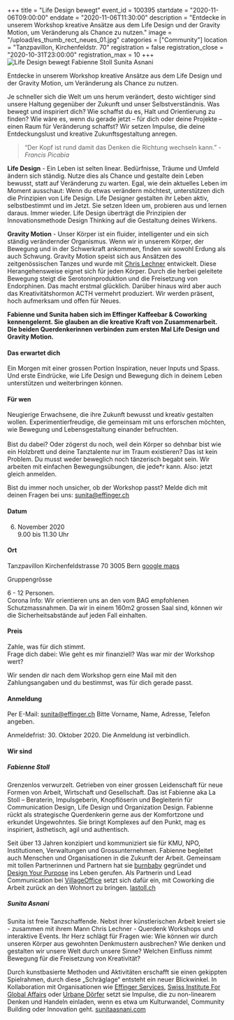 +++
title = "Life Design bewegt"
event_id = 100395
startdate = "2020-11-06T09:00:00"
enddate = "2020-11-06T11:30:00"
description = "Entdecke in unserem Workshop kreative Ansätze aus dem Life Design und der Gravity Motion, um Veränderung als Chance zu nutzen."
image = "/upload/es_thumb_rect_neues_01.jpg"
categories = ["Community"]
location = "Tanzpavillon, Kirchenfeldstr. 70"
registration = false
registration_close = "2020-10-31T23:00:00"
registration_max = 10
+++
![Life Design bewegt Fabienne Stoll Sunita Asnani](/upload/es_thumb_rect_neues_01.jpg)

Entdecke in unserem Workshop kreative Ansätze aus dem Life Design und der Gravity Motion, um Veränderung als Chance zu nutzen.

Je schneller sich die Welt um uns herum verändert, desto wichtiger sind unsere Haltung gegenüber der Zukunft und unser Selbstverständnis. Was bewegt und inspiriert dich? Wie schaffst du es, Halt und Orientierung zu finden? Wie wäre es, wenn du gerade jetzt  – für dich oder deine Projekte – einen Raum für Veränderung schaffst? 
Wir setzen Impulse, die deine Entdeckungslust und kreative Zukunftsgestaltung anregen.

> “Der Kopf ist rund damit das Denken die Richtung wechseln kann.” 
> *\- Francis Picabia*

**Life Design** - Ein Leben ist selten linear. Bedürfnisse, Träume und Umfeld ändern sich ständig. Nutze dies als Chance und gestalte dein Leben bewusst, statt auf Veränderung zu warten. Egal, wie dein aktuelles Leben im Moment ausschaut: Wenn du etwas verändern möchtest, unterstützen dich die Prinzipien von Life Design. Life Designer gestalten ihr Leben aktiv, selbstbestimmt und im Jetzt. Sie setzen Ideen um, probieren aus und lernen daraus. Immer wieder. Life Design überträgt die Prinzipien der Innovationsmethode Design Thinking auf die Gestaltung deines Wirkens.

**Gravity Motion** - Unser Körper ist ein fluider, intelligenter und ein sich ständig verändernder Organismus. Wenn wir in unserem Körper, der Bewegung und in der Schwerkraft ankommen, finden wir sowohl Erdung als auch Schwung. Gravity Motion speist sich aus Ansätzen des zeitgenössischen Tanzes und wurde mit [Chris Lechner](https://www.chrislechner.com/) entwickelt. Diese Herangehensweise eignet sich für jeden Körper. Durch die herbei geleitete Bewegung steigt die Serotoninproduktion und die Freisetzung von Endorphinen. Das macht erstmal glücklich. Darüber hinaus wird aber auch das Kreativitätshormon ACTH vermehrt produziert. Wir werden präsent, hoch aufmerksam und offen für Neues.

**Fabienne und Sunita haben sich im Effinger Kaffeebar & Coworking kennengelernt. Sie glauben an die kreative Kraft von Zusammenarbeit. Die beiden Querdenkerinnen verbinden zum ersten Mal Life Design und Gravity Motion.** 

#### Das erwartet dich

Ein Morgen mit einer grossen Portion Inspiration, neuer Inputs und Spass. Und erste Eindrücke, wie Life Design und Bewegung dich in deinem Leben unterstützen und weiterbringen können.  

#### Für wen

Neugierige Erwachsene, die ihre Zukunft bewusst und kreativ gestalten wollen.
Experimentierfreudige, die gemeinsam mit uns erforschen möchten, wie Bewegung und Lebensgestaltung einander befruchten.\
\
Bist du dabei?
Oder zögerst du noch, weil dein Körper so dehnbar bist wie ein Holzbrett und deine Tanztalente nur im Traum existieren? Das ist kein Problem. Du musst weder beweglich noch tänzerisch begabt sein. Wir arbeiten mit einfachen Bewegungsübungen, die jede*r kann. Also: jetzt gleich anmelden.

Bist du immer noch unsicher, ob der Workshop passt? Melde dich mit deinen Fragen bei uns: [sunita@effinger.ch](mailto:sunita@effinger.ch)

#### Datum

6. November 2020\
   9.00 bis 11.30 Uhr

#### Ort

Tanzpavillon
Kirchenfeldstrasse 70
3005 Bern
[google maps](https://www.tanzpavillon.ch/vermietung)

Gruppengrösse

6 - 12 Personen.\
Corona Info: Wir orientieren uns an den vom BAG empfohlenen Schutzmassnahmen.
Da wir in einem 160m2 grossen Saal sind, können wir die Sicherheitsabstände auf jeden Fall einhalten. 

#### Preis

Zahle, was für dich stimmt.\
Frage dich dabei: Wie geht es mir finanziell? Was war mir der Workshop wert? 

Wir senden dir nach dem Workshop gern eine Mail mit den Zahlungsangaben und du bestimmst, was für dich gerade passt.

#### Anmeldung

Per E-Mail: [sunita@effinger.ch](mailto:sunita@effinger.ch)
Bitte Vorname, Name, Adresse, Telefon angeben. 

Anmeldefrist: 30. Oktober 2020.
Die Anmeldung ist verbindlich.

#### Wir sind

##### Fabienne Stoll

Grenzenlos verwurzelt. Getrieben von einer grossen Leidenschaft für neue Formen von Arbeit, Wirtschaft und Gesellschaft. Das ist Fabienne aka La Stoll – Beraterin, Impulsgeberin, Knopflöserin und Begleiterin für Communication Design, Life Design und Organization Design. Fabienne rückt als strategische Querdenkerin gerne aus der Komfortzone und erkundet Ungewohntes. Sie bringt Komplexes auf den Punkt, mag es inspiriert, ästhetisch, agil und authentisch. 

Seit über 13 Jahren konzipiert und kommuniziert sie für KMU, NPO, Institutionen, Verwaltungen und Grossunternehmen. Fabienne begleitet auch Menschen und Organisationen in die Zukunft der Arbeit. Gemeinsam mit tollen Partnerinnen und Partnern hat sie [burnbaby](https://burnbaby.ch/) gegründet und [Design Your Purpose](https://designyourpurpose.ch/) ins Leben gerufen. Als Partnerin und Lead Communication bei [VillageOffice](https://villageoffice.ch/) setzt sich dafür ein, mit Coworking die Arbeit zurück an den Wohnort zu bringen.
[lastoll.ch](https://lastoll.ch/de/)

##### Sunita Asnani

Sunita ist freie Tanzschaffende. Nebst ihrer künstlerischen Arbeit kreiert sie -  zusammen mit ihrem Mann Chris Lechner - Querdenk Workshops und interaktive Events. Ihr Herz schlägt für Fragen wie: Wie können wir durch unseren Körper aus gewohnten Denkmustern ausbrechen? Wie denken und gestalten wir unsere Welt durch unsere Sinne? Welchen Einfluss nimmt Bewegung für die Freisetzung von Kreativität? 

Durch kunstbasierte Methoden und Aktivitäten erschafft sie einen gekippten Spielrahmen, durch diese „Schräglage“ entsteht ein neuer Blickwinkel. In Kollaboration mit Organisationen wie [Effinger Services](https://www.effinger.ch/services/), [Swiss Institute For Global Affairs](https://www.globalaffairs.ch/) oder [Urbane Dörfer](https://www.urbanedoerfer.ch/) setzt sie Impulse, die zu non-linearem Denken und Handeln einladen, wenn es etwa um Kulturwandel, Community Building oder Innovation geht.
[sunitaasnani.com](https://www.sunitaasnani.com/)